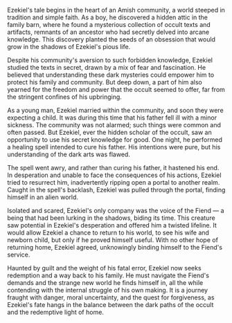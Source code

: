 Ezekiel's tale begins in the heart of an Amish community, a world steeped in tradition and simple faith. As a boy, he discovered a hidden attic in the family barn, where he found a mysterious collection of occult texts and artifacts, remnants of an ancestor who had secretly delved into arcane knowledge. This discovery planted the seeds of an obsession that would grow in the shadows of Ezekiel's pious life.

Despite his community's aversion to such forbidden knowledge, Ezekiel studied the texts in secret, drawn by a mix of fear and fascination. He believed that understanding these dark mysteries could empower him to protect his family and community. But deep down, a part of him also yearned for the freedom and power that the occult seemed to offer, far from the stringent confines of his upbringing.

As a young man, Ezekiel married within the community, and soon they were expecting a child. It was during this time that his father fell ill with a minor sickness. The community was not alarmed; such things were common and often passed. But Ezekiel, ever the hidden scholar of the occult, saw an opportunity to use his secret knowledge for good. One night, he performed a healing spell intended to cure his father. His intentions were pure, but his understanding of the dark arts was flawed.

The spell went awry, and rather than curing his father, it hastened his end. In desperation and unable to face the consequences of his actions, Ezekiel tried to resurrect him, inadvertently ripping open a portal to another realm. Caught in the spell's backlash, Ezekiel was pulled through the portal, finding himself in an alien world.

Isolated and scared, Ezekiel's only company was the voice of the Fiend — a being that had been lurking in the shadows, biding its time. This creature saw potential in Ezekiel's desperation and offered him a twisted lifeline. It would allow Ezekiel a chance to return to his world, to see his wife and newborn child, but only if he proved himself useful. With no other hope of returning home, Ezekiel agreed, unknowingly binding himself to the Fiend's service.

Haunted by guilt and the weight of his fatal error, Ezekiel now seeks redemption and a way back to his family. He must navigate the Fiend's demands and the strange new world he finds himself in, all the while contending with the internal struggle of his own making. It is a journey fraught with danger, moral uncertainty, and the quest for forgiveness, as Ezekiel's fate hangs in the balance between the dark paths of the occult and the redemptive light of home.





